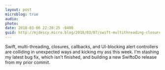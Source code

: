 ```yaml
---
layout: post
microblog: true
audio: 
photo: 
date: 2018-03-06 22:20:25 -0400
guid: http://mjdescy.micro.blog/2018/03/07/swift-multithreading-closures.html
---
```

Swift, multi-threading, closures, callbacks, and UI-blocking alert controllers are colliding in unexpected ways and kicking my ass this week. I'm stashing my latest bug fix, which isn't finished, and building a new SwiftoDo release from my prior commit.
